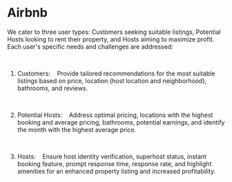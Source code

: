 # Airbnb
We cater to three user types: Customers seeking suitable listings, Potential Hosts looking to rent their property, and Hosts aiming to maximize profit. Each user's specific needs and challenges are addressed:

​

1. Customers:
   Provide tailored recommendations for the most suitable listings based on price, location (host location and neighborhood), bathrooms, and reviews.

​

2. Potential Hosts:
   Address optimal pricing, locations with the highest booking and average pricing, bathrooms, potential earnings, and identify the month with the highest average price.

​

3. Hosts:
   Ensure host identity verification, superhost status, instant booking feature, prompt response time, response rate, and highlight amenities for an enhanced property listing and increased profitability.
